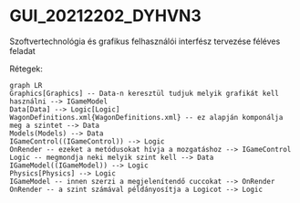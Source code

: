 # GUI_20212202_DYHVN3
Szoftvertechnológia és grafikus felhasználói interfész tervezése féléves feladat

Rétegek:
```mermaid
graph LR
Graphics[Graphics] -- Data-n keresztül tudjuk melyik grafikát kell használni --> IGameModel
Data[Data] --> Logic[Logic]
WagonDefinitions.xml{WagonDefinitions.xml} -- ez alapján komponálja meg a szintet --> Data
Models(Models) --> Data
IGameControl((IGameControl)) --> Logic
OnRender -- ezeket a metódusokat hívja a mozgatáshoz --> IGameControl
Logic -- megmondja neki melyik szint kell --> Data
IGameModel((IGameModel)) --> Logic
Physics[Physics] --> Logic
IGameModel -- innen szerzi a megjelenítendő cuccokat --> OnRender
OnRender -- a szint számával példányosítja a Logicot --> Logic
```
